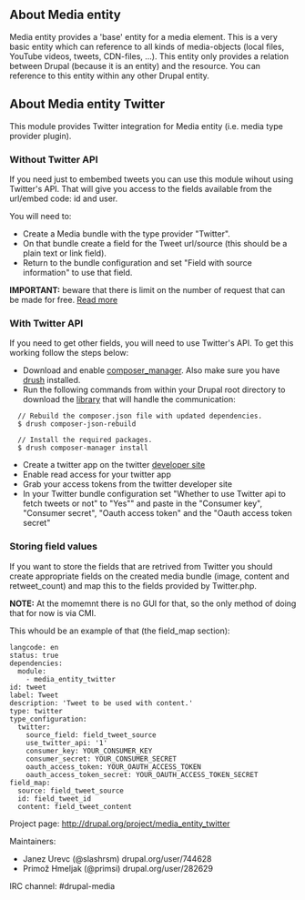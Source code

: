 ## About Media entity

Media entity provides a 'base' entity for a media element. This is a very basic
entity which can reference to all kinds of media-objects (local files, YouTube
videos, tweets, CDN-files, ...). This entity only provides a relation between
Drupal (because it is an entity) and the resource. You can reference to this
entity within any other Drupal entity.

## About Media entity Twitter

This module provides Twitter integration for Media entity (i.e. media type provider
plugin).

### Without Twitter API
If you need just to embembed tweets you can use this module wihout using Twitter's API. That will give you access to the fields available from the url/embed code: id and user.

You will need to:

- Create a Media bundle with the type provider "Twitter".
- On that bundle create a field for the Tweet url/source (this should be a plain text or link field).
- Return to the bundle configuration and set "Field with source information" to use that field.

**IMPORTANT:** beware that there is limit on the number of request that can be made for free. [Read more](https://dev.twitter.com/rest/public)


### With Twitter API
If you need to get other fields, you will need to use Twitter's API. To get this working follow the steps below:

- Download and enable [composer_manager](https://www.drupal.org/project/composer_manager). Also make sure you have [drush](https://github.com/drush-ops/drush) installed.
- Run the following commands from within your Drupal root directory to download the [library](https://github.com/J7mbo/twitter-api-php) that will handle the communication:

```
  // Rebuild the composer.json file with updated dependencies.
  $ drush composer-json-rebuild

  // Install the required packages.
  $ drush composer-manager install
```
- Create a twitter app on the twitter [developer site](https://dev.twitter.com/apps/)
- Enable read access for your twitter app
- Grab your access tokens from the twitter developer site
- In your Twitter bundle configuration set "Whether to use Twitter api to fetch tweets or not" to "Yes"" and paste in the "Consumer key", "Consumer secret", "Oauth access token" and the "Oauth access token secret"

### Storing field values
If you want to store the fields that are retrived from Twitter you should create appropriate fields on the created media bundle (image, content and retweet_count) and map this to the fields provided by Twitter.php.

**NOTE:** At the momemnt there is no GUI for that, so the only method of doing that for now is via CMI.

This whould be an example of that (the field_map section):

```
langcode: en
status: true
dependencies:
  module:
    - media_entity_twitter
id: tweet
label: Tweet
description: 'Tweet to be used with content.'
type: twitter
type_configuration:
  twitter:
    source_field: field_tweet_source
    use_twitter_api: '1'
    consumer_key: YOUR_CONSUMER_KEY
    consumer_secret: YOUR_CONSUMER_SECRET
    oauth_access_token: YOUR_OAUTH_ACCESS_TOKEN
    oauth_access_token_secret: YOUR_OAUTH_ACCESS_TOKEN_SECRET
field_map:
  source: field_tweet_source
  id: field_tweet_id
  content: field_tweet_content
```

Project page: http://drupal.org/project/media_entity_twitter

Maintainers:
 - Janez Urevc (@slashrsm) drupal.org/user/744628
 - Primož Hmeljak (@primsi) drupal.org/user/282629

IRC channel: #drupal-media
